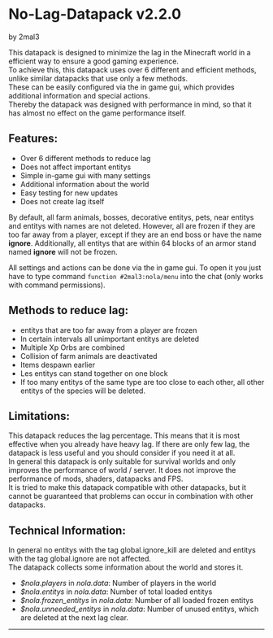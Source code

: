 # No-Lag-Datapack v2.2.0
by 2mal3

This datapack is designed to minimize the lag in the Minecraft world in a efficient way to ensure a good gaming experience.             
To achieve this, this datapack uses over 6 different and efficient methods, unlike similar datapacks that use only a few methods.       
These can be easily configured via the in game gui, which provides additional information and special actions.                          
Thereby the datapack was designed with performance in mind, so that it has almost no effect on the game performance itself.             

## Features:
- Over 6 different methods to reduce lag
- Does not affect important entitys
- Simple in-game gui with many settings
- Additional information about the world
- Easy testing for new updates
- Does not create lag itself

By default, all farm animals, bosses, decorative entitys, pets, near entitys and entitys with names are not deleted. However, all are frozen if they are too far away from a player, except if they are an end boss or have the name **ignore**.
Additionally, all entitys that are within 64 blocks of an armor stand named **ignore** will not be frozen.                       

All settings and actions can be done via the in game gui. To open it you just have to type command `function #2mal3:nola/menu` into the chat (only works with command permissions).

## Methods to reduce lag:
- entitys that are too far away from a player are frozen
- In certain intervals all unimportant entitys are deleted
- Multiple Xp Orbs are combined
- Collision of farm animals are deactivated
- Items despawn earlier
- Les entitys can stand together on one block
- If too many entitys of the same type are too close to each other, all other entitys of the species will be deleted.

## Limitations:
This datapack reduces the lag percentage. This means that it is most effective when you already have heavy lag. If there are only few lag, the datapack is less useful and you should consider if you need it at all.                                                       
In general this datapack is only suitable for survival worlds and only improves the performance of world / server. It does not improve the performance of mods, shaders, datapacks and FPS.                                                                                 
It is tried to make this datapack compatible with other datapacks, but it cannot be guaranteed that problems can occur in combination with other datapacks.

## Technical Information:
In general no entitys with the tag global.ignore_kill are deleted and entitys with the tag global.ignore are not affected.              
The datapack collects some information about the world and stores it.                                                                   
- _$nola.players_ in _nola.data_: Number of players in the world
- _$nola.entitys_ in _nola.data_: Number of total loaded entitys
- _$nola.frozen_entitys_ in _nola.data_: Number of all loaded frozen entitys
- _$nola.unneeded_entitys_ in _nola.data_: Number of unused entitys, which are deleted at the next lag clear.

***
